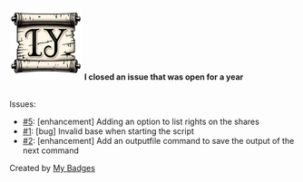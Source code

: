 <img src="https://github.com/my-badges/my-badges/blob/master/badges/old-issue/old-issue-1.png?raw=true" alt="I closed an issue that was open for a year" title="I closed an issue that was open for a year" width="128">
<strong>I closed an issue that was open for a year</strong>
<br><br>

Issues:

- <a href="https://github.com/p0dalirius/FindUncommonShares/issues/5">#5</a>: [enhancement] Adding an option to list rights on the shares
- <a href="https://github.com/p0dalirius/ldapconsole/issues/1">#1</a>: [bug] Invalid base when starting the script
- <a href="https://github.com/p0dalirius/ldapconsole/issues/2">#2</a>: [enhancement] Add an outputfile command to save the output of the next command


Created by <a href="https://github.com/my-badges/my-badges">My Badges</a>